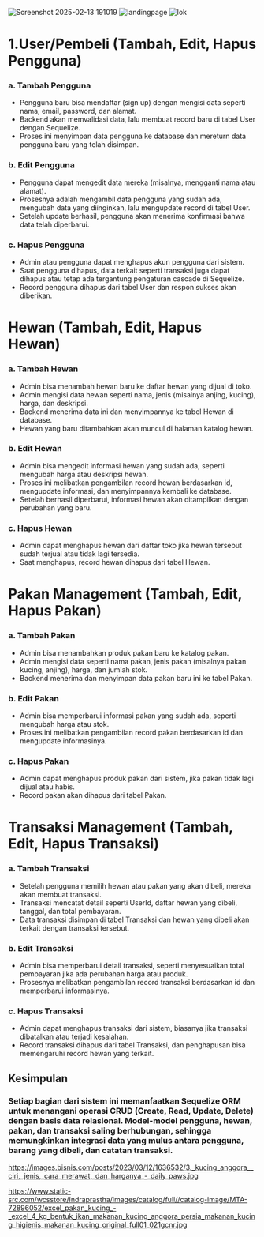 ![Screenshot 2025-02-13 191019](https://github.com/user-attachments/assets/75baebf9-7e3f-4fc2-a43d-b50f67b41adc)
![landingpage](https://github.com/user-attachments/assets/6e3661cb-b23e-4138-9774-d70f269cfdda)
![lok](https://github.com/user-attachments/assets/f56d6fa8-8f73-40db-a5d4-2ec4d6cbba3f)

#   1.User/Pembeli (Tambah, Edit, Hapus Pengguna)
### a. Tambah Pengguna

- Pengguna baru bisa mendaftar (sign up) dengan mengisi data seperti nama, email, password, dan alamat.
- Backend akan memvalidasi data, lalu membuat record baru di tabel User dengan Sequelize.
- Proses ini menyimpan data pengguna ke database dan mereturn data pengguna baru yang telah disimpan.

### b. Edit Pengguna
- Pengguna dapat mengedit data mereka (misalnya, mengganti nama atau alamat).
- Prosesnya adalah mengambil data pengguna yang sudah ada, mengubah data yang diinginkan, lalu mengupdate record di tabel User.
- Setelah update berhasil, pengguna akan menerima konfirmasi bahwa data telah diperbarui.
### c. Hapus Pengguna
- Admin atau pengguna dapat menghapus akun pengguna dari sistem.
- Saat pengguna dihapus, data terkait seperti transaksi juga dapat dihapus atau tetap ada tergantung pengaturan cascade di Sequelize.
- Record pengguna dihapus dari tabel User dan respon sukses akan diberikan.
# Hewan (Tambah, Edit, Hapus Hewan)
### a. Tambah Hewan
- Admin bisa menambah hewan baru ke daftar hewan yang dijual di toko.
- Admin mengisi data hewan seperti nama, jenis (misalnya anjing, kucing), harga, dan deskripsi.
- Backend menerima data ini dan menyimpannya ke tabel Hewan di database.
- Hewan yang baru ditambahkan akan muncul di halaman katalog hewan.
### b. Edit Hewan
- Admin bisa mengedit informasi hewan yang sudah ada, seperti mengubah harga atau deskripsi hewan.
- Proses ini melibatkan pengambilan record hewan berdasarkan id, mengupdate informasi, dan menyimpannya kembali ke database.
- Setelah berhasil diperbarui, informasi hewan akan ditampilkan dengan perubahan yang baru.
### c. Hapus Hewan
- Admin dapat menghapus hewan dari daftar toko jika hewan tersebut sudah terjual atau tidak lagi tersedia.
- Saat menghapus, record hewan dihapus dari tabel Hewan.
# Pakan Management (Tambah, Edit, Hapus Pakan)
### a. Tambah Pakan
- Admin bisa menambahkan produk pakan baru ke katalog pakan.
- Admin mengisi data seperti nama pakan, jenis pakan (misalnya pakan kucing, anjing), harga, dan jumlah stok.
- Backend menerima dan menyimpan data pakan baru ini ke tabel Pakan.
### b. Edit Pakan
- Admin bisa memperbarui informasi pakan yang sudah ada, seperti mengubah harga atau stok.
- Proses ini melibatkan pengambilan record pakan berdasarkan id dan mengupdate informasinya.
### c. Hapus Pakan
- Admin dapat menghapus produk pakan dari sistem, jika pakan tidak lagi dijual atau habis.
- Record pakan akan dihapus dari tabel Pakan.
# Transaksi Management (Tambah, Edit, Hapus Transaksi)
### a. Tambah Transaksi
- Setelah pengguna memilih hewan atau pakan yang akan dibeli, mereka akan membuat transaksi.
- Transaksi mencatat detail seperti UserId, daftar hewan yang dibeli, tanggal, dan total pembayaran.
- Data transaksi disimpan di tabel Transaksi dan hewan yang dibeli akan terkait dengan transaksi tersebut.
### b. Edit Transaksi
- Admin bisa memperbarui detail transaksi, seperti menyesuaikan total pembayaran jika ada perubahan harga atau produk.
- Prosesnya melibatkan pengambilan record transaksi berdasarkan id dan memperbarui informasinya.
### c. Hapus Transaksi
- Admin dapat menghapus transaksi dari sistem, biasanya jika transaksi dibatalkan atau terjadi kesalahan.
- Record transaksi dihapus dari tabel Transaksi, dan penghapusan bisa memengaruhi record hewan yang terkait.
## Kesimpulan
### Setiap bagian dari sistem ini memanfaatkan Sequelize ORM untuk menangani operasi CRUD (Create, Read, Update, Delete) dengan basis data relasional. Model-model pengguna, hewan, pakan, dan transaksi saling berhubungan, sehingga memungkinkan integrasi data yang mulus antara pengguna, barang yang dibeli, dan catatan transaksi.



https://images.bisnis.com/posts/2023/03/12/1636532/3._kucing_anggora__ciri,_jenis,_cara_merawat,_dan_harganya_-_daily_paws.jpg

https://www.static-src.com/wcsstore/Indraprastha/images/catalog/full//catalog-image/MTA-72896052/excel_pakan_kucing_-_excel_4_kg_bentuk_ikan_makanan_kucing_anggora_persia_makanan_kucing_higienis_makanan_kucing_original_full01_021gcnr.jpg

